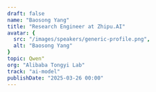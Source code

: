 ```yaml
---
draft: false
name: "Baosong Yang"
title: "Research Engineer at Zhipu.AI"
avatar: {
  src: "/images/speakers/generic-profile.png",
  alt: "Baosong Yang"
}
topic: Qwen"
org: "Alibaba Tongyi Lab"
track: "ai-model"
publishDate: "2025-03-26 00:00"
---
```

